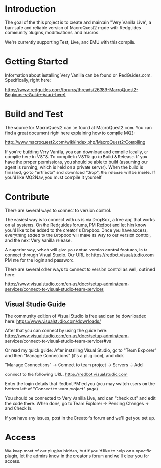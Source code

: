 # Introduction
The goal of the this project is to create and maintain "Very Vanilla Live", a ban-safe and reliable version of MacroQuest2 made with Redguides community plugins, modifications, and macros.

We're currently supporting Test, Live, and EMU with this compile.

# Getting Started
Information about installing Very Vanilla can be found on RedGuides.com. Specifically, right here:

https://www.redguides.com/forums/threads/26389-MacroQuest2-Beginner-s-Guide-(start-here)

# Build and Test
The source for MacroQuest2 can be found at MacroQuest2.com. You can find a great document right here explaining how to compile MQ2:

http://www.macroquest2.com/wiki/index.php/MacroQuest2:Compiling

If you're building Very Vanilla, you can download and compile locally, or compile here in VSTS.
To compile in VSTS: go to Build & Release. If you have the proper permissions, you should be able to build (assuming our agent is running, which is held on a private server).
When the build is finished, go to "artifacts" and download "drop", the release will be inside.
If you'd like MQ2Nav, you must compile it yourself.

# Contribute

There are several ways to connect to version control.

The easiest way is to connect with us is via DropBox, a free app that works on all systems. 
On the Redguides forums, PM Redbot and let him know you'd like to be added to the creator's Dropbox. 
Once you have access, everything added to the Dropbox will make its way to our version control, and the next Very Vanilla release.

A superior way, which will give you actual version control features, is to connect through Visual Studio. Our URL is:
https://redbot.visualstudio.com
PM me for the login and password.

There are several other ways to connect to version control as well, outlined here:

https://www.visualstudio.com/en-us/docs/setup-admin/team-services/connect-to-visual-studio-team-services

## Visual Studio Guide
The community edition of Visual Studio is free and can be downloaded here:
https://www.visualstudio.com/downloads/

After that you can connect by using the guide here:
https://www.visualstudio.com/en-us/docs/setup-admin/team-services/connect-to-visual-studio-team-services#vs

Or read my quick guide:
After installing Visual Studio, go to "Team Explorer" and then "Manage Connections" (it's a plug icon), and click 

"Manage Connections" -> Connect to team project -> Servers -> Add

connect to the following URL: https://redbot.visualstudio.com

Enter the login details that Redbot PM'ed you (you may switch users on the bottom left of "Connect to team project" page)

You should be connected to Very Vanilla Live, and can "check out" and edit the code there. 
When done, go to Team Explorer -> Pending Changes -> and Check In.

If you have any issues, post in the Creator's forum and we'll get you set up.

# Access

We keep most of our plugins hidden, but if you'd like to help on a specific plugin, let the admins know in the creator's forum and we'll clear you for access.

